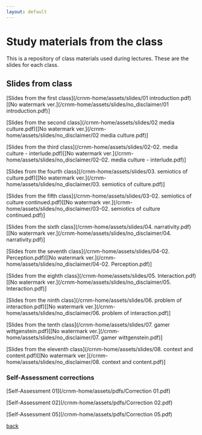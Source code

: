 ```yaml
---
layout: default
---
```


# Study materials from the class

This is a repository of class materials used during lectures. These are the slides for each class.

## Slides from class

[Slides from the first class](/crnm-home/assets/slides/01 introduction.pdf)[[No watermark ver.](/crnm-home/assets/slides/no_disclaimer/01 introduction.pdf)]

[Slides from the second class](/crnm-home/assets/slides/02 media culture.pdf)[[No watermark ver.](/crnm-home/assets/slides/no_disclaimer/02 media culture.pdf)]

[Slides from the third class](/crnm-home/assets/slides/02-02. media culture - interlude.pdf)[[No watermark ver.](/crnm-home/assets/slides/no_disclaimer/02-02. media culture - interlude.pdf)]


[Slides from the fourth class](/crnm-home/assets/slides/03. semiotics of culture.pdf)[[No watermark ver.](/crnm-home/assets/slides/no_disclaimer/03. semiotics of culture.pdf)]

[Slides from the fifth class](/crnm-home/assets/slides/03-02. semiotics of culture continued.pdf)[[No watermark ver.](/crnm-home/assets/slides/no_disclaimer/03-02. semiotics of culture continued.pdf)]

[Slides from the sixth class](/crnm-home/assets/slides/04. narrativity.pdf)[[No watermark ver.](/crnm-home/assets/slides/no_disclaimer/04. narrativity.pdf)]

[Slides from the seventh class](/crnm-home/assets/slides/04-02. Perception.pdf)[[No watermark ver.](/crnm-home/assets/slides/no_disclaimer/04-02. Perception.pdf)]

[Slides from the eighth class](/crnm-home/assets/slides/05. Interaction.pdf)[[No watermark ver.](/crnm-home/assets/slides/no_disclaimer/05. Interaction.pdf)]

[Slides from the ninth class](/crnm-home/assets/slides/06. problem of interaction.pdf)[[No watermark ver.](/crnm-home/assets/slides/no_disclaimer/06. problem of interaction.pdf)]

[Slides from the tenth class](/crnm-home/assets/slides/07. gamer wittgenstein.pdf)[[No watermark ver.](/crnm-home/assets/slides/no_disclaimer/07. gamer wittgenstein.pdf)]

[Slides from the eleventh class](/crnm-home/assets/slides/08. context and content.pdf)[[No watermark ver.](/crnm-home/assets/slides/no_disclaimer/08. context and content.pdf)]




### Self-Assessment corrections

[Self-Assessment 01](/crnm-home/assets/pdfs/Correction 01.pdf)

[Self-Assessment 02](/crnm-home/assets/pdfs/Correction 02.pdf)

[Self-Assessment 05](/crnm-home/assets/pdfs/Correction 05.pdf)


[back](./)
